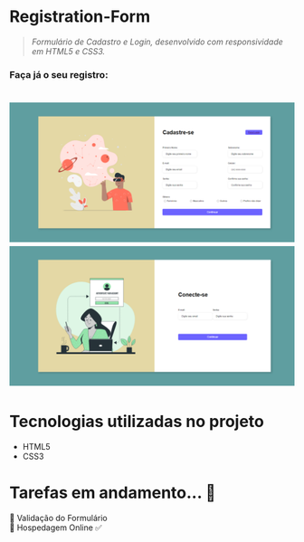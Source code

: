 # Registration-Form

>  *Formulário de Cadastro e Login, desenvolvido com responsividade em HTML5 e CSS3.*

<h3>Faça já o seu registro:</h3>

<h1 align="center">
    <img alt="FormFront" src="/assets/imagens/FormFront.png" width=1000px" />   
    <img alt="FormFront Login" src="/assets/imagens/FormFront Login.png" width=1000px" />  
</h1>

# Tecnologias utilizadas no projeto

- HTML5
- CSS3

# Tarefas em andamento... 🚧

📝 Validação do Formulário <br>
📝 Hospedagem Online ✅<br>

